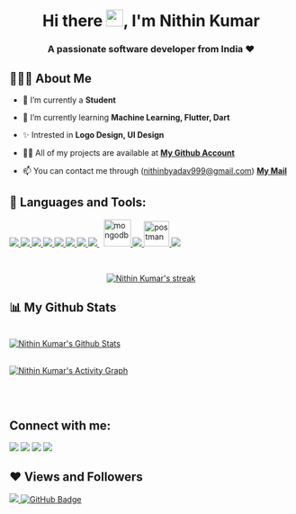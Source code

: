 <h1 align="center">Hi there <img src="https://raw.githubusercontent.com/MartinHeinz/MartinHeinz/master/wave.gif" width="30px">, I'm Nithin Kumar</h1>
<h3 align="center"><b>A passionate software developer from India ❤</h3></b>

## 👨🏽‍💻 About Me

- 🔭 I’m currently a **Student**

- 🌱 I’m currently learning **Machine Learning, Flutter, Dart**

- ✨ Intrested in **Logo Design, UI Design** 

- 👨‍💻 All of my projects are available at **[My Github Account](https://github.com/NithinKumar9)**

- 📫 You can contact me through (nithinbyadav999@gmail.com) **[My Mail]()**


## 🚀 Languages and Tools:

<p align="left">
    <a href="http://www.cplusplus.org/" targate="_bla"><img src="https://img.icons8.com/color/48/000000/c-plus-plus-logo.png"/>
    <a href="https://www.java.com" target="_blank"> <img src="https://img.icons8.com/color/48/000000/java-coffee-cup-logo.png"/> </a>
    <a href="https://developer.mozilla.org/en-US/docs/Web/HTML" target="_blank"> <img src="https://img.icons8.com/color/48/000000/html-5.png"/> </a> 
    <a href="https://www.w3schools.com/css/" target="_blank"> <img src="https://img.icons8.com/color/48/000000/css3.png"/> </a> 
    <a href="https://developer.mozilla.org/en-US/docs/Web/JavaScript" target="_blank"> <img src="https://img.icons8.com/color/48/000000/javascript.png"/> </a> 
    <a href="https://www.python.org" target="_blank"> <img src="https://img.icons8.com/color/48/000000/python.png"/> </a> 
    <a href="https://www.php.net/" target="_blank"> <img src="https://img.icons8.com/ios-filled/48/4a90e2/php-logo.png"/> </a> 
    <a style="padding-right:8px;" href="https://www.mysql.com/" target="_blank"> <img src="https://img.icons8.com/fluent/50/000000/mysql-logo.png"/> </a>
    <a href="https://flutter.dev/" target="_blank"> <img src="https://img.icons8.com/color/48/000000/flutter.png" alt="mongodb" width="48" height="48"/> </a> 
    <a href="https://firebase.google.com/" target="_blank"> <img src="https://img.icons8.com/color/48/000000/firebase.png"/> </a> 
    <a href="https://dart.dev/" target="_blank"> <img src="https://img.icons8.com/color/48/000000/dart.png" alt="postman" width="45" height="45"/> </a>   
    <a href="https://git-scm.com/" target="_blank"> <img src="https://img.icons8.com/color/48/000000/git.png"/> </a> 
</p>

<!-- [![React Badge](https://img.shields.io/badge/-React-61DBFB?style=for-the-badge&labelColor=black&logo=react&logoColor=61DBFB)](#)  [![Javascript Badge](https://img.shields.io/badge/-Javascript-F0DB4F?style=for-the-badge&labelColor=black&logo=javascript&logoColor=F0DB4F)](#) [![Typescript Badge](https://img.shields.io/badge/-Typescript-007acc?style=for-the-badge&labelColor=black&logo=typescript&logoColor=007acc)](#) [![Nodejs Badge](https://img.shields.io/badge/-Nodejs-3C873A?style=for-the-badge&labelColor=black&logo=node.js&logoColor=3C873A)](#) [![GraphQL Badge](https://img.shields.io/badge/-GraphQl-e535ab?style=for-the-badge&labelColor=black&logo=node.js&logoColor=e535ab)](#) -->
<br/>

<p align="center">
    <a href="https://github.com/NithinKumar9/github-readme-streak-stats">
        <img title="🔥 Get streak stats for your profile at git.io/streak-stats" alt="Nithin Kumar's streak" src="https://github-readme-streak-stats.herokuapp.com/?user=NithinKumar9&theme=black-ice&hide_border=true&stroke=0000&background=060A0CD0"/>
    </a>
</p>

## 📊 My Github Stats

  <br/>
    <a href="https://github.com/NithinKumar9/github-readme-stats"><img alt="Nithin Kumar's Github Stats" src="https://github-readme-stats.vercel.app/api?username=NithinKumar9&show_icons=true&count_private=true&theme=react&hide_border=true&bg_color=0D1117" /></a>
<br/>
<br/>

<a href="https://github.com/NithinKumar9/github-readme-activity-graph"><img alt="Nithin Kumar's Activity Graph" src="https://activity-graph.herokuapp.com/graph?username=NithinKumar9&bg_color=0D1117&color=5BCDEC&line=5BCDEC&point=FFFFFF&hide_border=true" /></a>

<br/>
<br/>

## Connect with me:
<p align="left">

<a href = "https://www.linkedin.com/in/nithin-kumar-b-5a35101a4//"><img src="https://img.icons8.com/fluent/48/000000/linkedin.png"/></a>
<a href = "https://twitter.com/Nithin99yadav"><img src="https://img.icons8.com/fluent/48/000000/twitter.png"/></a>
<a href = "https://www.instagram.com/nithin_infinity/"><img src="https://img.icons8.com/fluent/48/000000/instagram-new.png"/></a>
<a href = "https://support.discord.com/hc/en-us/profiles/1516727418341"><img src="https://img.icons8.com/ios/48/4a90e2/discord-logo--v1.png"/></a>



</p>

## ❤ Views and Followers
<a href="https://github.com/Meghna-DAS/github-profile-views-counter">
    <img src="https://komarev.com/ghpvc/?username=NithinKumar9">
</a>
<a href="https://github.com/NithinKumar9?tab=followers"><img src="https://img.shields.io/github/followers/NithinKumar9?label=Followers&style=social" alt="GitHub Badge"></a>
